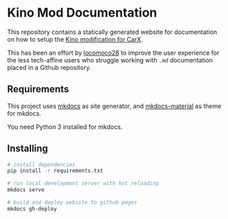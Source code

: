 # Kino Mod Documentation

This repository contains a statically generated website for documentation on how to setup the [Kino modification for CarX](https://github.com/trbflxr/kino).

This has been an effort by [locomoco28](https://github.com/locomoco28) to improve the user experience for the less tech-affine users who struggle working with `.md` documentation placed in a Github repository.

## Requirements

This project uses [mkdocs](https://github.com/mkdocs/mkdocs/) as site generator, and [mkdocs-material](https://github.com/squidfunk/mkdocs-material) as theme for mkdocs.

You need Python 3 installed for mkdocs.

## Installing

```bash
# install dependencies
pip install -r requirements.txt

# run local development server with hot reloading
mkdocs serve

# build and deploy website to github pages
mkdocs gh-deploy
```
